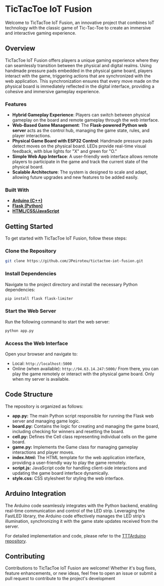 # TicTacToe IoT Fusion

Welcome to TicTacToe IoT Fusion, an innovative project that combines IoT technology with the classic game of Tic-Tac-Toe to create an immersive and interactive gaming experience.

## Overview

TicTacToe IoT Fusion offers players a unique gaming experience where they can seamlessly transition between the physical and digital realms. Using handmade pressure pads embedded in the physical game board, players interact with the game, triggering actions that are synchronized with the web application. This synchronization ensures that every move made on the physical board is immediately reflected in the digital interface, providing a cohesive and immersive gameplay experience.

### Features

- **Hybrid Gameplay Experience**: Players can switch between physical gameplay on the board and remote gameplay through the web interface.
- **Web-Based Game Management**: The **Flask-powered Python web server** acts as the control hub, managing the game state, rules, and player interactions.
- **Physical Game Board with ESP32 Control**: Handmade pressure pads detect moves on the physical board. LEDs provide real-time visual feedback, with blue lights for "X" and green for "O."
- **Simple Web App Interface**: A user-friendly web interface allows remote players to participate in the game and track the current state of the physical board.
- **Scalable Architecture**: The system is designed to scale and adapt, allowing future upgrades and new features to be added easily.

### Built With

- [**Arduino (C++)**](https://www.arduino.cc/)
- [**Flask (Python)**](https://flask.palletsprojects.com/)
- [**HTML/CSS/JavaScript**](https://developer.mozilla.org/)

## Getting Started

To get started with TicTacToe IoT Fusion, follow these steps:

### Clone the Repository

```bash
git clone https://github.com/JPeiroteu/tictactoe-iot-fusion.git
```

### Install Dependencies

Navigate to the project directory and install the necessary Python dependencies:

```bash
pip install flask flask-limiter
```

### Start the Web Server

Run the following command to start the web server:

```bash
python app.py
```

### Access the Web Interface

Open your browser and navigate to:

- Local: `http://localhost:5000`
- Online (when available): `http://94.63.14.247:5000/`
From there, you can play the game remotely or interact with the physical game board. Only when my server is available.

## Code Structure

The repository is organized as follows:

- **app.py:** The main Python script responsible for running the Flask web server and managing game logic.
- **board.py:** Contains the logic for creating and managing the game board, including checking for winners and resetting the board.
- **cell.py:** Defines the Cell class representing individual cells on the game board.
- **game.py:** Implements the Game class for managing gameplay interactions and player moves.
- **index.html:** The HTML template for the web application interface, providing a user-friendly way to play the game remotely.
- **script.js:** JavaScript code for handling client-side interactions and updating the game board interface dynamically.
- **style.css:** CSS stylesheet for styling the web interface.

## Arduino Integration

The Arduino code seamlessly integrates with the Python backend, enabling real-time communication and control of the LED strip. Leveraging the FastLED library, the Arduino code effectively manages the LED strip's illumination, synchronizing it with the game state updates received from the server.

For detailed implementation and code, please refer to the [TTTArduino repository](https://github.com/JPeiroteu/TTTArduino).

## Contributing

Contributions to TicTacToe IoT Fusion are welcome! Whether it's bug fixes, feature enhancements, or new ideas, feel free to open an issue or submit a pull request to contribute to the project's development
